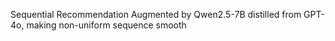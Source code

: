 Sequential Recommendation Augmented by Qwen2.5-7B distilled from GPT-4o, making non-uniform sequence smooth 
